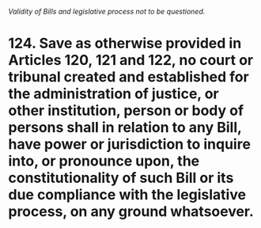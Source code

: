 *Validity of Bills and legislative process not to be questioned.*

# 124. Save as otherwise provided in Articles 120, 121 and 122, no court or tribunal created and established for the administration of justice, or other institution, person or body of persons shall in relation to any Bill, have power or jurisdiction to inquire into, or pronounce upon, the constitutionality of such Bill or its due compliance with the legislative process, on any ground whatsoever.
